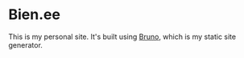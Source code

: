 # Bien.ee

This is my personal site. It's built using [Bruno](https://github.com/askonomm/bruno), which is my static site
generator.